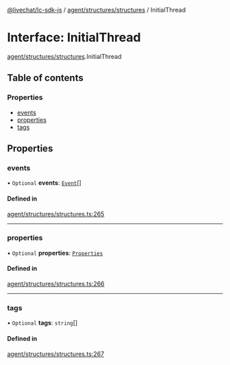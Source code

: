 [@livechat/lc-sdk-js](../README.md) / [agent/structures/structures](../modules/agent_structures_structures.md) / InitialThread

# Interface: InitialThread

[agent/structures/structures](../modules/agent_structures_structures.md).InitialThread

## Table of contents

### Properties

- [events](agent_structures_structures.InitialThread.md#events)
- [properties](agent_structures_structures.InitialThread.md#properties)
- [tags](agent_structures_structures.InitialThread.md#tags)

## Properties

### events

• `Optional` **events**: [`Event`](../modules/agent_structures_events.md#event)[]

#### Defined in

[agent/structures/structures.ts:265](https://github.com/livechat/lc-sdk-js/blob/d267eeb/src/agent/structures/structures.ts#L265)

___

### properties

• `Optional` **properties**: [`Properties`](agent_structures_structures.Properties.md)

#### Defined in

[agent/structures/structures.ts:266](https://github.com/livechat/lc-sdk-js/blob/d267eeb/src/agent/structures/structures.ts#L266)

___

### tags

• `Optional` **tags**: `string`[]

#### Defined in

[agent/structures/structures.ts:267](https://github.com/livechat/lc-sdk-js/blob/d267eeb/src/agent/structures/structures.ts#L267)
